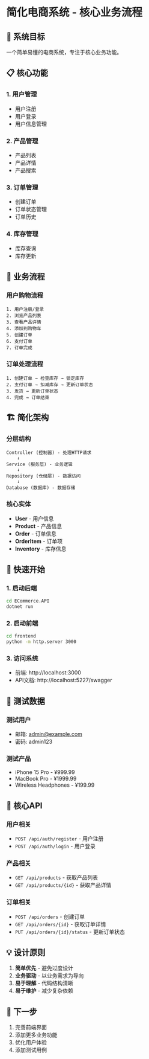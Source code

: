 # 简化电商系统 - 核心业务流程

## 🎯 系统目标
一个简单易懂的电商系统，专注于核心业务功能。

## 📋 核心功能

### 1. 用户管理
- 用户注册
- 用户登录
- 用户信息管理

### 2. 产品管理
- 产品列表
- 产品详情
- 产品搜索

### 3. 订单管理
- 创建订单
- 订单状态管理
- 订单历史

### 4. 库存管理
- 库存查询
- 库存更新

## 🔄 业务流程

### 用户购物流程
```
1. 用户注册/登录
2. 浏览产品列表
3. 查看产品详情
4. 添加到购物车
5. 创建订单
6. 支付订单
7. 订单完成
```

### 订单处理流程
```
1. 创建订单 → 检查库存 → 锁定库存
2. 支付订单 → 扣减库存 → 更新订单状态
3. 发货 → 更新订单状态
4. 完成 → 订单结束
```

## 🏗️ 简化架构

### 分层结构
```
Controller (控制器) - 处理HTTP请求
    ↓
Service (服务层) - 业务逻辑
    ↓
Repository (仓储层) - 数据访问
    ↓
Database (数据库) - 数据存储
```

### 核心实体
- **User** - 用户信息
- **Product** - 产品信息
- **Order** - 订单信息
- **OrderItem** - 订单项
- **Inventory** - 库存信息

## 🚀 快速开始

### 1. 启动后端
```bash
cd ECommerce.API
dotnet run
```

### 2. 启动前端
```bash
cd frontend
python -m http.server 3000
```

### 3. 访问系统
- 前端: http://localhost:3000
- API文档: http://localhost:5227/swagger

## 📝 测试数据

### 测试用户
- 邮箱: admin@example.com
- 密码: admin123

### 测试产品
- iPhone 15 Pro - ¥999.99
- MacBook Pro - ¥1999.99
- Wireless Headphones - ¥199.99

## 🔧 核心API

### 用户相关
- `POST /api/auth/register` - 用户注册
- `POST /api/auth/login` - 用户登录

### 产品相关
- `GET /api/products` - 获取产品列表
- `GET /api/products/{id}` - 获取产品详情

### 订单相关
- `POST /api/orders` - 创建订单
- `GET /api/orders/{id}` - 获取订单详情
- `PUT /api/orders/{id}/status` - 更新订单状态

## 💡 设计原则

1. **简单优先** - 避免过度设计
2. **业务驱动** - 以业务需求为导向
3. **易于理解** - 代码结构清晰
4. **易于维护** - 减少复杂依赖

## 🎯 下一步

1. 完善前端界面
2. 添加更多业务功能
3. 优化用户体验
4. 添加测试用例
